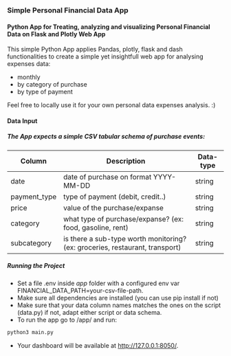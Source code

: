 ### Simple Personal Financial Data App
#### Python App for Treating, analyzing and visualizing Personal Financial Data on Flask and Plotly Web App

This simple Python App applies Pandas, plotly, flask and dash functionalities to create a simple yet insightfull 
web app for analysing expenses data:

- monthly
- by category of purchase
- by type of payment


Feel free to locally use it for your own personal data expenses analysis. :)

#### Data Input
##### The App expects a simple CSV tabular schema of purchase events:
| Column | Description | Data-type |
|--------| ------------| ----------|
| date | date of purchase on format YYYY-MM-DD | string |
| payment_type | type of payment (debit, credit..) | string |
| price | value of the purchase/expanse | string |
| category | what type of purchase/expanse? (ex: food, gasoline, rent) | string |
| subcategory | is there a sub-type worth monitoring? (ex: groceries, restaurant, transport) | string |

##### Running the Project

- Set a file .env inside *app* folder with a configured env var FINANCIAL_DATA_PATH=your-csv-file-path.
- Make sure all dependencies are installed (you can use pip install if not)
- Make sure that your data column names matches the ones on the script (data.py) if not, adapt either script or data schema.
- To run the app go to /app/ and run:
```python
python3 main.py
```
- Your dashboard will be available at http://127.0.0.1:8050/.
